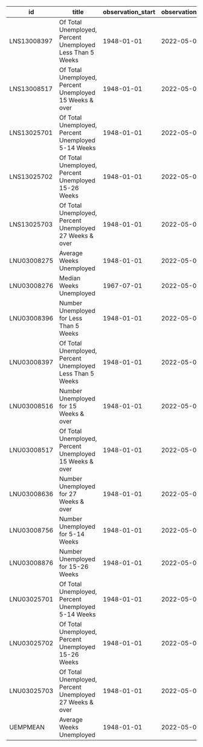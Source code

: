| id          | title                                                     | observation_start   | observation_end   |
|-------------|-----------------------------------------------------------|---------------------|-------------------|
| LNS13008397 | Of Total Unemployed, Percent Unemployed Less Than 5 Weeks | 1948-01-01          | 2022-05-01        |
| LNS13008517 | Of Total Unemployed, Percent Unemployed 15 Weeks & over   | 1948-01-01          | 2022-05-01        |
| LNS13025701 | Of Total Unemployed, Percent Unemployed 5-14 Weeks        | 1948-01-01          | 2022-05-01        |
| LNS13025702 | Of Total Unemployed, Percent Unemployed 15-26 Weeks       | 1948-01-01          | 2022-05-01        |
| LNS13025703 | Of Total Unemployed, Percent Unemployed 27 Weeks & over   | 1948-01-01          | 2022-05-01        |
| LNU03008275 | Average Weeks Unemployed                                  | 1948-01-01          | 2022-05-01        |
| LNU03008276 | Median Weeks Unemployed                                   | 1967-07-01          | 2022-05-01        |
| LNU03008396 | Number Unemployed for Less Than 5 Weeks                   | 1948-01-01          | 2022-05-01        |
| LNU03008397 | Of Total Unemployed, Percent Unemployed Less Than 5 Weeks | 1948-01-01          | 2022-05-01        |
| LNU03008516 | Number Unemployed for 15 Weeks & over                     | 1948-01-01          | 2022-05-01        |
| LNU03008517 | Of Total Unemployed, Percent Unemployed 15 Weeks & over   | 1948-01-01          | 2022-05-01        |
| LNU03008636 | Number Unemployed for 27 Weeks & over                     | 1948-01-01          | 2022-05-01        |
| LNU03008756 | Number Unemployed for 5-14 Weeks                          | 1948-01-01          | 2022-05-01        |
| LNU03008876 | Number Unemployed for 15-26 Weeks                         | 1948-01-01          | 2022-05-01        |
| LNU03025701 | Of Total Unemployed, Percent Unemployed 5-14 Weeks        | 1948-01-01          | 2022-05-01        |
| LNU03025702 | Of Total Unemployed, Percent Unemployed 15-26 Weeks       | 1948-01-01          | 2022-05-01        |
| LNU03025703 | Of Total Unemployed, Percent Unemployed 27 Weeks & over   | 1948-01-01          | 2022-05-01        |
| UEMPMEAN    | Average Weeks Unemployed                                  | 1948-01-01          | 2022-05-01        |